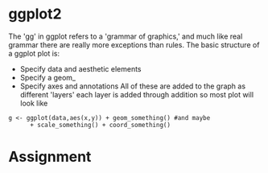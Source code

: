 # ggplot2
The 'gg' in ggplot refers to a 'grammar of graphics,' and much like real grammar there are really more exceptions than rules. The basic structure of a ggplot plot is:
- Specify data and aesthetic elements
- Specify a geom_
- Specify axes and annotations
All of these are added to the graph as different 'layers' each layer is added through addition so most plot will look like
```{r}
g <- ggplot(data,aes(x,y)) + geom_something() #and maybe 
      + scale_something() + coord_something()
```
# Assignment

